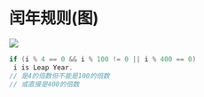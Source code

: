 # 闰年规则(图)

![](pictures/1fc6897beadbc659af8426a972ea597a083788d2.jpg)

```c++
if (i % 4 == 0 && i % 100 != 0 || i % 400 == 0)
 i is Leap Year.
// 是4的倍数但不能是100的倍数
// 或直接是400的倍数
```